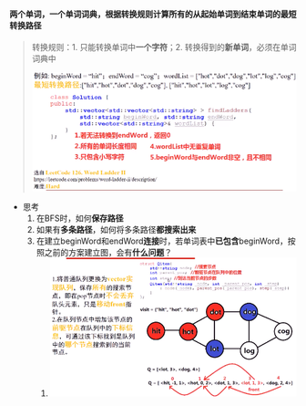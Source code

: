#### 两个单词，一个单词词典，根据转换规则计算所有的从起始单词到结束单词的最短转换路径

> 转换规则：1. 只能转换单词中**一个字符**；2. 转换得到的**新单词**，必须在单词词典中
>
> ![image-20210708205926022](词语阶梯2.assets/image-20210708205926022.png)

* 思考
  1. 在BFS时，如何**保存路径**
  2. 如果有**多条路径**，如何将多条路径**都搜索出来**
  3. 在建立beginWord和endWord**连接**时，若单词表中**已包含**beginWord，按照之前的方案建立图，会有**什么问题**？
     1. ![image-20210708212741633](词语阶梯2.assets/image-20210708212741633.png)